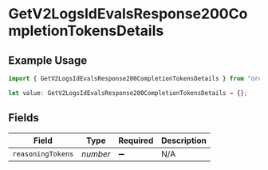 # GetV2LogsIdEvalsResponse200CompletionTokensDetails

## Example Usage

```typescript
import { GetV2LogsIdEvalsResponse200CompletionTokensDetails } from "orq-poc-typescript-multi-env-version/models/operations";

let value: GetV2LogsIdEvalsResponse200CompletionTokensDetails = {};
```

## Fields

| Field              | Type               | Required           | Description        |
| ------------------ | ------------------ | ------------------ | ------------------ |
| `reasoningTokens`  | *number*           | :heavy_minus_sign: | N/A                |